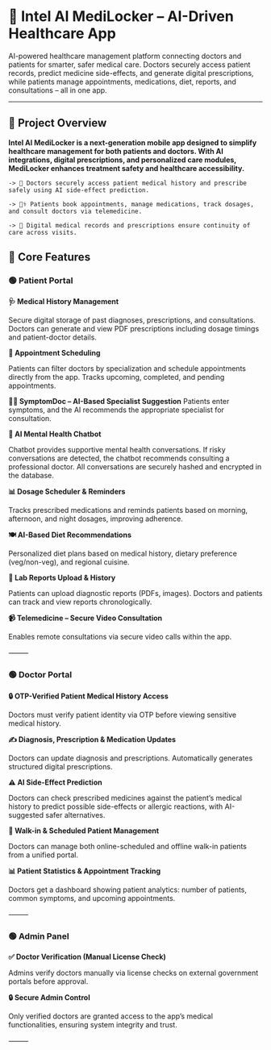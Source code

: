 # 🏥 Intel AI MediLocker – AI-Driven Healthcare App

AI-powered healthcare management platform connecting doctors and patients for smarter, safer medical care. Doctors securely access patient records, predict medicine side-effects, and generate digital prescriptions, while patients manage appointments, medications, diet, reports, and consultations – all in one app.

---

## 🚀 Project Overview

**Intel AI MediLocker is a next-generation mobile app designed to simplify healthcare management for both patients and doctors. With AI integrations, digital prescriptions, and personalized care modules, MediLocker enhances treatment safety and healthcare accessibility.**
```
-> 💊 Doctors securely access patient medical history and prescribe safely using AI side-effect prediction.

-> 🧑‍⚕️ Patients book appointments, manage medications, track dosages, and consult doctors via telemedicine.

-> 📄 Digital medical records and prescriptions ensure continuity of care across visits.
```
 ## 🎯 Core Features

### 🟢 Patient Portal

**🩺 Medical History Management**

Secure digital storage of past diagnoses, prescriptions, and consultations. Doctors can generate and view PDF prescriptions including dosage timings and patient-doctor details.

**📅 Appointment Scheduling**

Patients can filter doctors by specialization and schedule appointments directly from the app. Tracks upcoming, completed, and pending appointments.

**🧑‍⚕️ SymptomDoc – AI-Based Specialist Suggestion**
Patients enter symptoms, and the AI recommends the appropriate specialist for consultation.

**🧘 AI Mental Health Chatbot**

Chatbot provides supportive mental health conversations. If risky conversations are detected, the chatbot recommends consulting a professional doctor. All conversations are securely hashed and encrypted in the database.

**📊 Dosage Scheduler & Reminders**

Tracks prescribed medications and reminds patients based on morning, afternoon, and night dosages, improving adherence.

**🍽️ AI-Based Diet Recommendations**

Personalized diet plans based on medical history, dietary preference (veg/non-veg), and regional cuisine.

**📑 Lab Reports Upload & History**

Patients can upload diagnostic reports (PDFs, images). Doctors and patients can track and view reports chronologically.

**📹 Telemedicine – Secure Video Consultation**

Enables remote consultations via secure video calls within the app.

⸻

### 🟢 Doctor Portal

**🔒 OTP-Verified Patient Medical History Access**

Doctors must verify patient identity via OTP before viewing sensitive medical history.

**✍️ Diagnosis, Prescription & Medication Updates**

Doctors can update diagnosis and prescriptions. Automatically generates structured digital prescriptions.

**⚠️ AI Side-Effect Prediction**

Doctors can check prescribed medicines against the patient’s medical history to predict possible side-effects or allergic reactions, with AI-suggested safer alternatives.

**🏥 Walk-in & Scheduled Patient Management**

Doctors can manage both online-scheduled and offline walk-in patients from a unified portal.

**📊 Patient Statistics & Appointment Tracking**

Doctors get a dashboard showing patient analytics: number of patients, common symptoms, and upcoming appointments.

⸻

### 🟢 Admin Panel

**✅ Doctor Verification (Manual License Check)**

Admins verify doctors manually via license checks on external government portals before approval.

**🔒 Secure Admin Control**

Only verified doctors are granted access to the app’s medical functionalities, ensuring system integrity and trust.

⸻


 
